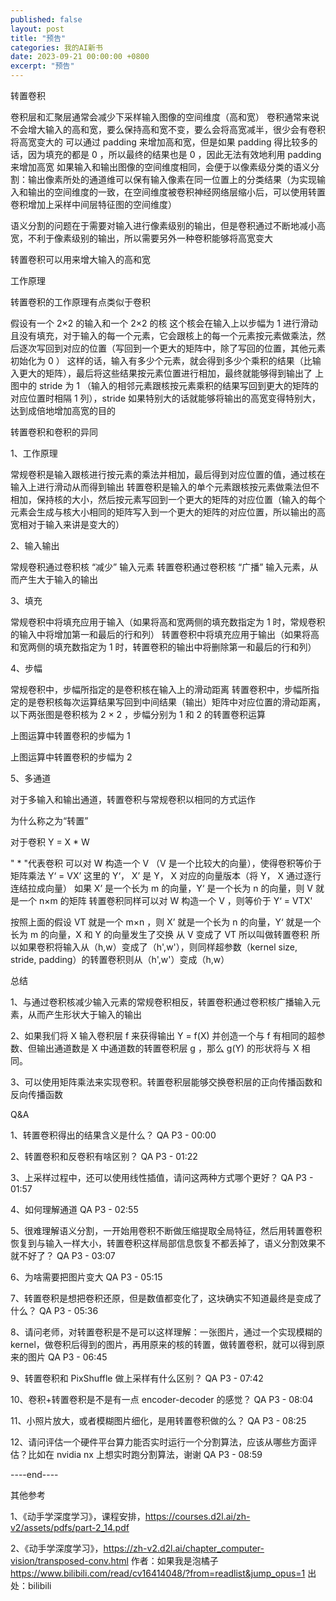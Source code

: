 ```yaml
---
published: false
layout: post
title: "预告"
categories: 我的AI新书
date: 2023-09-21 00:00:00 +0800
excerpt: "预告"
---
```



转置卷积



卷积层和汇聚层通常会减少下采样输入图像的空间维度（高和宽）
卷积通常来说不会增大输入的高和宽，要么保持高和宽不变，要么会将高宽减半，很少会有卷积将高宽变大的
可以通过 padding 来增加高和宽，但是如果 padding 得比较多的话，因为填充的都是 0 ，所以最终的结果也是 0 ，因此无法有效地利用 padding 来增加高宽
如果输入和输出图像的空间维度相同，会便于以像素级分类的语义分割：输出像素所处的通道维可以保有输入像素在同一位置上的分类结果（为实现输入和输出的空间维度的一致，在空间维度被卷积神经网络层缩小后，可以使用转置卷积增加上采样中间层特征图的空间维度）


语义分割的问题在于需要对输入进行像素级别的输出，但是卷积通过不断地减小高宽，不利于像素级别的输出，所以需要另外一种卷积能够将高宽变大

转置卷积可以用来增大输入的高和宽








工作原理



转置卷积的工作原理有点类似于卷积



假设有一个 2×2 的输入和一个 2×2 的核
这个核会在输入上以步幅为 1 进行滑动且没有填充，对于输入的每一个元素，它会跟核上的每一个元素按元素做乘法，然后逐次写回到对应的位置（写回到一个更大的矩阵中，除了写回的位置，其他元素初始化为 0 ）
这样的话，输入有多少个元素，就会得到多少个乘积的结果（比输入更大的矩阵），最后将这些结果按元素位置进行相加，最终就能够得到输出了
上图中的 stride 为 1 （输入的相邻元素跟核按元素乘积的结果写回到更大的矩阵的对应位置时相隔 1 列），stride 如果特别大的话就能够将输出的高宽变得特别大，达到成倍地增加高宽的目的








转置卷积和卷积的异同



1、工作原理



常规卷积是输入跟核进行按元素的乘法并相加，最后得到对应位置的值，通过核在输入上进行滑动从而得到输出
转置卷积是输入的单个元素跟核按元素做乘法但不相加，保持核的大小，然后按元素写回到一个更大的矩阵的对应位置（输入的每个元素会生成与核大小相同的矩阵写入到一个更大的矩阵的对应位置，所以输出的高宽相对于输入来讲是变大的）




2、输入输出



常规卷积通过卷积核 “减少” 输入元素
转置卷积通过卷积核 “广播” 输入元素，从而产生大于输入的输出




3、填充



常规卷积中将填充应用于输入（如果将高和宽两侧的填充数指定为 1 时，常规卷积的输入中将增加第一和最后的行和列）
转置卷积中将填充应用于输出（如果将高和宽两侧的填充数指定为 1 时，转置卷积的输出中将删除第一和最后的行和列）




4、步幅



常规卷积中，步幅所指定的是卷积核在输入上的滑动距离
转置卷积中，步幅所指定的是卷积核每次运算结果写回到中间结果（输出）矩阵中对应位置的滑动距离，以下两张图是卷积核为 2 × 2 ，步幅分别为 1 和 2 的转置卷积运算



上图运算中转置卷积的步幅为 1

上图运算中转置卷积的步幅为 2




5、多通道



对于多输入和输出通道，转置卷积与常规卷积以相同的方式运作








为什么称之为“转置”



对于卷积 Y = X * W

" * "代表卷积
可以对 W 构造一个 V （V 是一个比较大的向量），使得卷积等价于矩阵乘法 Y‘ = VX’
这里的 Y‘， X’ 是 Y， X 对应的向量版本（将 Y， X 通过逐行连结拉成向量）
如果 X’ 是一个长为 m 的向量，Y‘ 是一个长为 n 的向量，则 V 就是一个 n×m 的矩阵
转置卷积同样可以对 W 构造一个 V ，则等价于 Y‘ = VTX'

按照上面的假设 VT 就是一个  m×n ，则 X’ 就是一个长为 n 的向量，Y‘ 就是一个长为 m 的向量，X 和 Y 的向量发生了交换
从 V 变成了 VT 所以叫做转置卷积
所以如果卷积将输入从（h,w）变成了（h',w'），则同样超参数（kernel size, stride, padding）的转置卷积则从（h',w'）变成（h,w）












总结



1、与通过卷积核减少输入元素的常规卷积相反，转置卷积通过卷积核广播输入元素，从而产生形状大于输入的输出

2、如果我们将 X 输入卷积层 f 来获得输出 Y = f(X) 并创造一个与 f 有相同的超参数、但输出通道数是 X 中通道数的转置卷积层 g ，那么 g(Y) 的形状将与 X 相同。

3、可以使用矩阵乘法来实现卷积。转置卷积层能够交换卷积层的正向传播函数和反向传播函数









Q&A



1、转置卷积得出的结果含义是什么？﻿
QA P3 - 00:00
﻿


2、转置卷积和反卷积有啥区别？﻿
QA P3 - 01:22
﻿


3、上采样过程中，还可以使用线性插值，请问这两种方式哪个更好？﻿
QA P3 - 01:57
﻿


4、如何理解通道﻿
QA P3 - 02:55
﻿


5、很难理解语义分割，一开始用卷积不断做压缩提取全局特征，然后用转置卷积恢复到与输入一样大小，转置卷积这样局部信息恢复不都丢掉了，语义分割效果不就不好了？﻿
QA P3 - 03:07
﻿


6、为啥需要把图片变大﻿
QA P3 - 05:15
﻿


7、转置卷积是想把卷积还原，但是数值都变化了，这块确实不知道最终是变成了什么？﻿
QA P3 - 05:36
﻿


8、请问老师，对转置卷积是不是可以这样理解：一张图片，通过一个实现模糊的 kernel，做卷积后得到的图片，再用原来的核的转置，做转置卷积，就可以得到原来的图片﻿
QA P3 - 06:45
﻿


9、转置卷积和 PixShuffle 做上采样有什么区别？﻿
QA P3 - 07:42
﻿


10、卷积+转置卷积是不是有一点 encoder-decoder 的感觉？﻿
QA P3 - 08:04
﻿


11、小照片放大，或者模糊图片细化，是用转置卷积做的么？﻿
QA P3 - 08:25
﻿


12、请问评估一个硬件平台算力能否实时运行一个分割算法，应该从哪些方面评估？比如在 nvidia nx 上想实时跑分割算法，谢谢﻿
QA P3 - 08:59
﻿








----end----

其他参考

1、《动手学深度学习》，课程安排，https://courses.d2l.ai/zh-v2/assets/pdfs/part-2_14.pdf

2、《动手学深度学习》，https://zh-v2.d2l.ai/chapter_computer-vision/transposed-conv.html 作者：如果我是泡橘子 https://www.bilibili.com/read/cv16414048/?from=readlist&jump_opus=1 出处：bilibili